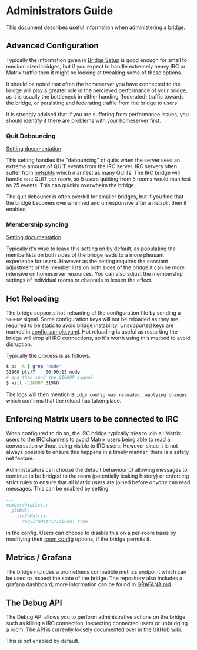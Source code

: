 # Administrators Guide

This document describes useful information when administering a bridge.

## Advanced Configuration

Typically the information given in [Bridge Setup](./bridge_setup.md) is good enough for small
to medium sized bridges, but if you expect to handle extremely heavy IRC or Matrix traffic
then it might be looking at tweaking some of these options.

It should be noted that often the homeserver you have connected to the bridge will play a greater
role in the percieved performance of your bridge, as it is usually the bottleneck in either handing
(federated) traffic towards the bridge, or persisting and federating traffic from the bridge to users.

It is strongly advised that if you are suffering from performance issues, you should identify if there
are problems with your homeserver first.

### Quit Debouncing

[Setting documentation](https://github.com/matrix-org/matrix-appservice-irc/blob/develop/config.sample.yaml#L93)

This setting handles the "debouncing" of quits when the server sees an extreme amount of QUIT events
from the IRC server. IRC servers often suffer from [netsplits](https://en.wikipedia.org/wiki/Netsplit)
which manifest as many QUITs. The IRC bridge will handle one QUIT per *room*, so 5 users quitting from 5
rooms would manifest as 25 events. This can quickly overwhelm the bridge.

The quit debouner is often overkill for smaller bridges, but if you find that the bridge becomes overwhelmed
and unresponsive after a netsplit then it enabled. 

### Membership syncing

[Setting documentation](https://github.com/matrix-org/matrix-appservice-irc/blob/develop/config.sample.yaml#L222)

Typically it's wise to leave this setting on by default, as populating the memberlists on both sides of the
bridge leads to a more pleasant experience for users. However as the setting requires the constant adjustment
of the member lists on both sides of the bridge it can be more intensive on homeserver resources. You can
also adjust the membership settings of individual rooms or channels to lessen the effect.

## Hot Reloading

The bridge supports hot-reloading of the configuration file by sending a `SIGHUP` signal. Some configuration 
keys will not be reloaded as they are required to be static to avoid bridge instability. Unsupported keys are 
marked in [config.sample.yaml](https://github.com/matrix-org/matrix-appservice-irc/blob/develop/config.sample.yaml).
Hot reloading is useful as restarting the bridge will drop all IRC connections, so it's worth using this
method to avoid disruption.

Typically the process is as follows.

```sh
$ ps -A | grep 'node'
31960 pts/7    00:00:13 node
# and then send the SIGHUP signal
$ kill -SIGHUP 31960
```

The logs will then mention `Bridge config was reloaded, applying changes` which confirms
that the reload has taken place.

## Enforcing Matrix users to be connected to IRC

When configured to do so, the IRC bridge typically tries to join all Matrix users to
the IRC channels to avoid Matrix users being able to read a conversation without being visible to IRC users.
However since it is not always possible to ensure this happens in a timely manner, there is a safety net feature.

Administatators can choose the default behaviour of allowing messages to continue to be bridged to the 
room (potentially leaking history) or enforcing strict rules to ensure that all Matrix users are joined
before *anyone* can read messages. This can be enabled by setting

```yaml
...
membershipLists:
  global:
    ircToMatrix:
      requireMatrixJoined: true
```

in the config. Users can choose to disable this on a per-room basis by modfiying their
[room config](./room_configuration.md#allowunconnectedmatrixusers) options, if the bridge permits it.

## Metrics / Grafana

The bridge includes a prometheus compatible metrics endpoint which can be used to inspect
the state of the bridge. The repository also includes a grafana dashboard; more information
can be found in [GRAFANA.md](https://github.com/matrix-org/matrix-appservice-irc/blob/develop/contrib/GRAFANA.md).

## The Debug API

The Debug API allows you to perform administrative actions on the bridge such as killing a IRC
connection, inspecting connected users or unbridging a room. The API is currently loosely documented
over in [the GitHub wiki](https://github.com/matrix-org/matrix-appservice-irc/wiki/Debug-API).

This is not enabled by default.
